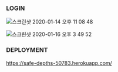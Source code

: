 ### LOGIN
![스크린샷 2020-01-14 오후 11 08 48](https://user-images.githubusercontent.com/55937548/72351763-4c7f8f80-3724-11ea-96fe-a1565a207843.png)

![스크린샷 2020-01-16 오후 3 49 52](https://user-images.githubusercontent.com/55937548/72500460-dd1ab480-3877-11ea-9e07-ef8c8f99108a.png)

### DEPLOYMENT
https://safe-depths-50783.herokuapp.com/

